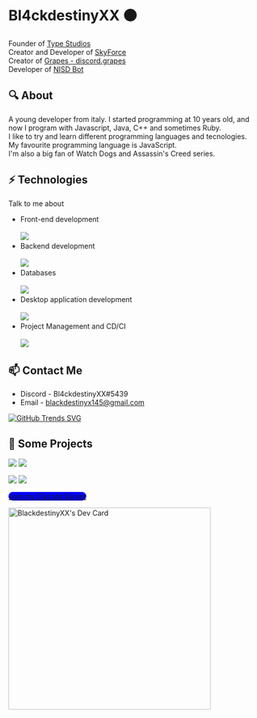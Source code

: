 # Bl4ckdestinyXX ⚫
Founder of [Type Studios](https://discord.gg/USUhuUM3He) <br>
Creator and Developer of  [SkyForce](https://discord.gg/xJ6Qmn2AWw) <br>
Creator of [Grapes - discord.grapes](https://github.com/BlackdestinyXX/Grapes-discord.grapes) <br>
Developer of [NISD Bot](https://discord.com/api/oauth2/authorize?client_id=734535353473433729&permissions=8&scope=bot)
 
## 🔍 About
A young developer from italy. I started programming at 10 years old, and now I program with Javascript, Java, C++ and sometimes Ruby. <br>
I like to try and learn different programming languages and tecnologies. <br>
My favourite programming language is JavaScript. <br>
I'm also a big fan of Watch Dogs and Assassin's Creed series.

## ⚡ Technologies
Talk to me about
- Front-end development <br> <br>
[![](https://skillicons.dev/icons?i=html,css,js,bootstrap,react,vue&perline=3)](https://skillicons.dev)
- Backend development <br> <br>
[![](https://skillicons.dev/icons?i=nodejs,express,nestjs&perline=3)](https://skillicons.dev)
- Databases <br> <br>
[![](https://skillicons.dev/icons?i=mongodb&perline=3)](https://skillicons.dev)
- Desktop application development <br> <br>
[![](https://skillicons.dev/icons?i=electron&perline=3)](https://skillicons.dev)
- Project Management and CD/CI <br> <br>
[![](https://skillicons.dev/icons?i=github,git&perline=3)](https://skillicons.dev)

## 📫 Contact Me
- Discord - Bl4ckdestinyXX#5439
- Email - blackdestinyx145@gmail.com

[![GitHub Trends SVG](https://api.githubtrends.io/user/svg/BlackdestinyXX/langs?time_range=one_year&use_percent=True&theme=dark)](https://githubtrends.io)

## 🚀 Some Projects
[![](https://github-readme-stats.vercel.app/api/pin/?username=blackdestinyxx&repo=node-keypress&theme=blueberry)](https://github.com/blackdestinyxx/node-keypress)
[![](https://github-readme-stats.vercel.app/api/pin/?username=blackdestinyxx&repo=DiscordUserLookup&theme=blueberry)](https://github.com/blackdestinyxx/DiscordUserLookup)

[![](https://github-readme-stats.vercel.app/api/pin/?username=blackdestinyxx&repo=NyanTerminal&theme=blueberry)](https://github.com/blackdestinyxx/NyanTerminal)
[![](https://github-readme-stats.vercel.app/api/pin/?username=blackdestinyxx&repo=Cpiupiu&theme=blueberry)](https://github.com/blackdestinyxx/Cpiupiu)

<a style="background-color: blue !important; border-radius: 10px !important" href="https://discord.gg/qwBeHd7qBd">Join my Discord Server</button>

<a href="https://app.daily.dev/BlackdestinyXX"><img src="https://api.daily.dev/devcards/d9882538452540cc9ecc512e86b8fbf0.png?r=vui" width="400" alt="BlackdestinyXX's Dev Card"/></a>
